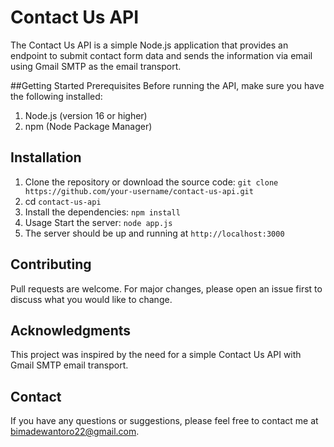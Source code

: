 # Contact Us API
The Contact Us API is a simple Node.js application that provides an endpoint to submit contact form data and sends the information via email using Gmail SMTP as the email transport.

##Getting Started
Prerequisites
Before running the API, make sure you have the following installed:

1. Node.js (version 16 or higher)
2. npm (Node Package Manager)

## Installation
1. Clone the repository or download the source code: `git clone https://github.com/your-username/contact-us-api.git`
2. cd `contact-us-api`
3. Install the dependencies: `npm install`
4. Usage Start the server: `node app.js`
5. The server should be up and running at `http://localhost:3000`

## Contributing
Pull requests are welcome. For major changes, please open an issue first to discuss what you would like to change.

## Acknowledgments
This project was inspired by the need for a simple Contact Us API with Gmail SMTP email transport.

## Contact
If you have any questions or suggestions, please feel free to contact me at bimadewantoro22@gmail.com.
